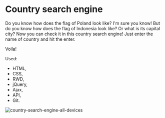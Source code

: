 # Country search engine

Do you know how does the flag of Poland look like? I'm sure you know!
But do you know how does the flag of Indonesia look like? Or what is its capital city?
Now you can check it in this country search engine!  Just enter the name of country and hit the enter.

Voila!

Used:

- HTML,
- CSS,
- RWD,
- jQuery,
- Ajax,
- API,
- Git.

![country-search-engine-all-devices](https://user-images.githubusercontent.com/25754728/31865397-df9ffefe-b76e-11e7-8c0e-c76404e7de33.PNG)
